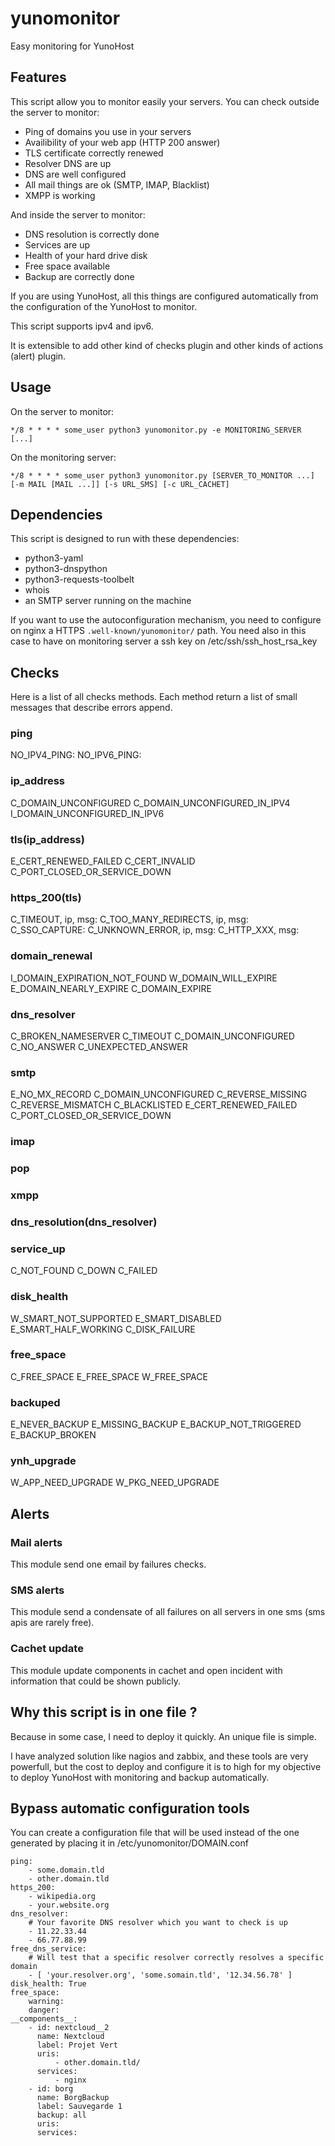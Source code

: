# yunomonitor
Easy monitoring for YunoHost

## Features
This script allow you to monitor easily your servers. You can check outside the server to monitor:
* Ping of domains you use in your servers
* Availibility of your web app (HTTP 200 answer)
* TLS certificate correctly renewed
* Resolver DNS are up
* DNS are well configured
* All mail things are ok (SMTP, IMAP, Blacklist)
* XMPP is working

And inside the server to monitor:
* DNS resolution is correctly done
* Services are up
* Health of your hard drive disk
* Free space available
* Backup are correctly done

If you are using YunoHost, all this things are configured automatically from the configuration of the YunoHost to monitor.

This script supports ipv4 and ipv6.

It is extensible to add other kind of checks plugin and other kinds of actions (alert) plugin.

## Usage
On the server to monitor:
```
*/8 * * * * some_user python3 yunomonitor.py -e MONITORING_SERVER [...]
```

On the monitoring server:
```
*/8 * * * * some_user python3 yunomonitor.py [SERVER_TO_MONITOR ...] [-m MAIL [MAIL ...]] [-s URL_SMS] [-c URL_CACHET]
```

## Dependencies

This script is designed to run with these dependencies:
* python3-yaml
* python3-dnspython
* python3-requests-toolbelt
* whois
* an SMTP server running on the machine

If you want to use the autoconfiguration mechanism, you need to configure on nginx a HTTPS `.well-known/yunomonitor/` path. You need also in this case to have on monitoring server a ssh key on /etc/ssh/ssh_host_rsa_key

## Checks
Here is a list of all checks methods. Each method return a list of small messages that describe errors append.

### ping
NO_IPV4_PING: 
NO_IPV6_PING:

### ip_address
C_DOMAIN_UNCONFIGURED
C_DOMAIN_UNCONFIGURED_IN_IPV4
I_DOMAIN_UNCONFIGURED_IN_IPV6

### tls(ip_address)
E_CERT_RENEWED_FAILED
C_CERT_INVALID
C_PORT_CLOSED_OR_SERVICE_DOWN

### https_200(tls)
C_TIMEOUT, ip, msg:
C_TOO_MANY_REDIRECTS, ip, msg:
C_SSO_CAPTURE:
C_UNKNOWN_ERROR, ip, msg:
C_HTTP_XXX, msg:

### domain_renewal
I_DOMAIN_EXPIRATION_NOT_FOUND
W_DOMAIN_WILL_EXPIRE
E_DOMAIN_NEARLY_EXPIRE
C_DOMAIN_EXPIRE

### dns_resolver
C_BROKEN_NAMESERVER
C_TIMEOUT
C_DOMAIN_UNCONFIGURED
C_NO_ANSWER
C_UNEXPECTED_ANSWER

### smtp
E_NO_MX_RECORD
C_DOMAIN_UNCONFIGURED
C_REVERSE_MISSING
C_REVERSE_MISMATCH
C_BLACKLISTED
E_CERT_RENEWED_FAILED
C_PORT_CLOSED_OR_SERVICE_DOWN

### imap
### pop
### xmpp
### dns_resolution(dns_resolver)
### service_up
C_NOT_FOUND
C_DOWN
C_FAILED

### disk_health
W_SMART_NOT_SUPPORTED
E_SMART_DISABLED
E_SMART_HALF_WORKING
C_DISK_FAILURE

### free_space
C_FREE_SPACE
E_FREE_SPACE
W_FREE_SPACE

### backuped
E_NEVER_BACKUP
E_MISSING_BACKUP
E_BACKUP_NOT_TRIGGERED
E_BACKUP_BROKEN

### ynh_upgrade
W_APP_NEED_UPGRADE
W_PKG_NEED_UPGRADE

## Alerts
### Mail alerts
This module send one email by failures checks.

### SMS alerts
This module send a condensate  of all failures on all servers in one sms (sms apis are rarely free).

### Cachet update
This module update components in cachet and open incident with information that could be shown publicly.

## Why this script is in one file ?
Because in some case, I need to deploy it quickly. An unique file is simple.

I have analyzed solution like nagios and zabbix, and these tools are very powerfull, but the cost to deploy and configure it is to high for my objective to deploy YunoHost with monitoring and backup automatically.

## Bypass automatic configuration tools
You can create a configuration file that will be used instead of the one generated by placing it in /etc/yunomonitor/DOMAIN.conf

```
ping:
    - some.domain.tld
    - other.domain.tld
https_200:
    - wikipedia.org
    - your.website.org
dns_resolver:
    # Your favorite DNS resolver which you want to check is up
    - 11.22.33.44
    - 66.77.88.99
free_dns_service:
    # Will test that a specific resolver correctly resolves a specific domain
    - [ 'your.resolver.org', 'some.somain.tld', '12.34.56.78' ]
disk_health: True
free_space:
    warning: 
    danger: 
__components__:
    - id: nextcloud__2
      name: Nextcloud
      label: Projet Vert
      uris: 
          - other.domain.tld/
      services:
          - nginx
    - id: borg
      name: BorgBackup
      label: Sauvegarde 1
      backup: all
      uris:
      services:
```
